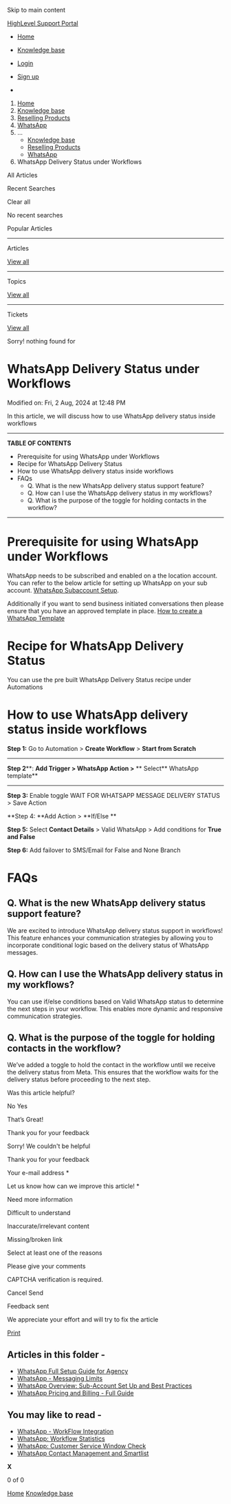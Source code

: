 Skip to main content

[ HighLevel Support Portal ](https://help.gohighlevel.com)

  * [ Home ](/support/home)
  * [ Knowledge base ](/support/solutions)

  * [Login](/support/login)
  * [Sign up](/support/signup)
  * 

  1. [Home](/support/home)
  2. [Knowledge base](/support/solutions)
  3. [Reselling Products](/support/solutions/48000454568)
  4. [WhatsApp](/support/solutions/folders/48000683465)
  5. ... 
     * [Knowledge base](/support/solutions)
     * [Reselling Products](/support/solutions/48000454568)
     * [WhatsApp](/support/solutions/folders/48000683465)
  6. WhatsApp Delivery Status under Workflows

All  Articles 

Recent Searches

Clear all

No recent searches

Popular Articles

* * *

Articles

[View all](/support/search/solutions)

* * *

Topics

[View all](/support/search/topics)

* * *

Tickets

[View all](/support/search/tickets)

Sorry! nothing found for   

# WhatsApp Delivery Status under Workflows

Modified on: Fri, 2 Aug, 2024 at 12:48 PM

In this article, we will discuss how to use WhatsApp delivery status inside workflows

* * *

**TABLE OF CONTENTS**

  * Prerequisite for using WhatsApp under Workflows
  * Recipe for WhatsApp Delivery Status
  * How to use WhatsApp delivery status inside workflows
  * FAQs
    * Q. What is the new WhatsApp delivery status support feature?
    * Q. How can I use the WhatsApp delivery status in my workflows?
    * Q. What is the purpose of the toggle for holding contacts in the workflow?

* * *

# Prerequisite for using WhatsApp under Workflows

WhatsApp needs to be subscribed and enabled on a the location account. You can refer to the below article for setting up WhatsApp on your sub account. [WhatsApp Subaccount Setup](https://help.gohighlevel.com/a/solutions/articles/155000001980?portalId=48000045315#Subaccount-Setup). 

Additionally if you want to send business initiated conversations then please ensure that you have an approved template in place. [How to create a WhatsApp Template](https://help.gohighlevel.com/support/solutions/articles/155000000861-how-to-create-a-whatsapp-template-)

# Recipe for WhatsApp Delivery Status

You can use the pre built WhatsApp Delivery Status recipe under Automations 

# How to use WhatsApp delivery status inside workflows

**Step 1:** Go to Automation > **Create Workflow** > **Start from Scratch**

** **

**Step 2****:  **Add Trigger > **WhatsApp Action** >** ** Select**  WhatsApp template**

****  

**Step 3:** Enable toggle WAIT FOR WHATSAPP MESSAGE DELIVERY STATUS > Save Action

**Step 4:  **Add Action > **If/Else  **

**Step 5:** Select **Contact Details** > Valid WhatsApp > Add conditions for **True and False**

**Step 6:** Add failover to SMS/Email for False and None Branch

#   

# FAQs

## Q. What is the new WhatsApp delivery status support feature?

We are excited to introduce WhatsApp delivery status support in workflows! This feature enhances your communication strategies by allowing you to incorporate conditional logic based on the delivery status of WhatsApp messages.

## Q. How can I use the WhatsApp delivery status in my workflows?

You can use if/else conditions based on Valid WhatsApp status to determine the next steps in your workflow. This enables more dynamic and responsive communication strategies.

## Q. What is the purpose of the toggle for holding contacts in the workflow?

We’ve added a toggle to hold the contact in the workflow until we receive the delivery status from Meta. This ensures that the workflow waits for the delivery status before proceeding to the next step.

Was this article helpful?

No  Yes 

That’s Great!

Thank you for your feedback

Sorry! We couldn't be helpful

Thank you for your feedback

Your e-mail address *

Let us know how can we improve this article! *

Need more information 

Difficult to understand 

Inaccurate/irrelevant content 

Missing/broken link 

Select at least one of the reasons 

Please give your comments 

CAPTCHA verification is required. 

Cancel  Send 

Feedback sent

We appreciate your effort and will try to fix the article

[Print](javascript:print\(\))

## Articles in this folder -

  * [WhatsApp Full Setup Guide for Agency](/support/solutions/articles/48001206216-whatsapp-full-setup-guide-for-agency)
  * [WhatsApp - Messaging Limits](/support/solutions/articles/155000001637-whatsapp-messaging-limits)
  * [WhatsApp Overview: Sub-Account Set Up and Best Practices](/support/solutions/articles/155000001980-whatsapp-overview-sub-account-set-up-and-best-practices)
  * [WhatsApp Pricing and Billing - Full Guide](/support/solutions/articles/155000001428-whatsapp-pricing-and-billing-full-guide)

## You may like to read -

  * [WhatsApp - WorkFlow Integration](/support/solutions/articles/155000001624-whatsapp-workflow-integration)
  * [WhatsApp: Workflow Statistics](/support/solutions/articles/155000003567-whatsapp-workflow-statistics)
  * [WhatsApp: Customer Service Window Check](/support/solutions/articles/155000003235-whatsapp-customer-service-window-check)
  * [WhatsApp Contact Management and Smartlist](/support/solutions/articles/155000002066-whatsapp-contact-management-and-smartlist)

**X**

0 of 0 []()

[Home](/support/home) [Knowledge base](/support/solutions)
